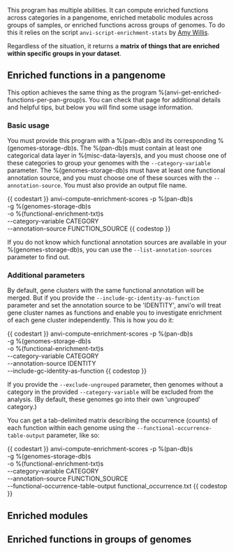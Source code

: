 This program has multiple abilities. It can compute enriched functions across categories in a pangenome, enriched metabolic modules across groups of samples, or enriched functions across groups of genomes. To do this it relies on the script `anvi-script-enrichment-stats` by [Amy Willis](https://github.com/adw96).

Regardless of the situation, it returns a **matrix of things that are enriched within specific groups in your dataset**.

## Enriched functions in a pangenome

This option achieves the same thing as the program %(anvi-get-enriched-functions-per-pan-group)s. You can check that page for additional details and helpful tips, but below you will find some usage information.

### Basic usage

You must provide this program with a %(pan-db)s and its corresponding %(genomes-storage-db)s. The %(pan-db)s must contain at least one categorical data layer in %(misc-data-layers)s, and you must choose one of these categories to group your genomes with the `--category-variable` parameter. The %(genomes-storage-db)s must have at least one functional annotation source, and you must choose one of these sources with the `--annotation-source`. You must also provide an output file name.

{{ codestart }}
anvi-compute-enrichment-scores -p %(pan-db)s\
                               -g %(genomes-storage-db)s \
                               -o %(functional-enrichment-txt)s \
                               --category-variable CATEGORY \
                               --annotation-source FUNCTION_SOURCE
{{ codestop }}

If you do not know which functional annotation sources are available in your %(genomes-storage-db)s, you can use the `--list-annotation-sources` parameter to find out.

### Additional parameters

By default, gene clusters with the same functional annotation will be merged. But if you provide the `--include-gc-identity-as-function` parameter and set the annotation source to be 'IDENTITY', anvi'o will treat gene cluster names as functions and enable you to investigate enrichment of each gene cluster independently. This is how you do it:

{{ codestart }}
anvi-compute-enrichment-scores -p %(pan-db)s\
                               -g %(genomes-storage-db)s \
                               -o %(functional-enrichment-txt)s \
                               --category-variable CATEGORY \
                               --annotation-source IDENTITY \
                               --include-gc-identity-as-function
{{ codestop }}

If you provide the `--exclude-ungrouped` parameter, then genomes without a category in the provided `--category-variable` will be excluded from the analysis. (By default, these genomes go into their own 'ungrouped' category.)

You can get a tab-delimited matrix describing the occurrence (counts) of each function within each genome using the `--functional-occurrence-table-output` parameter, like so:

{{ codestart }}
anvi-compute-enrichment-scores -p %(pan-db)s\
                               -g %(genomes-storage-db)s \
                               -o %(functional-enrichment-txt)s \
                               --category-variable CATEGORY \
                               --annotation-source FUNCTION_SOURCE \
                               --functional-occurrence-table-output functional_occurrence.txt
{{ codestop }}


## Enriched modules

## Enriched functions in groups of genomes
